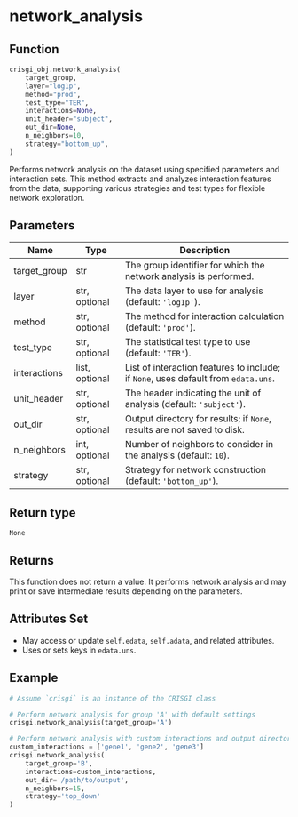 # network_analysis

## Function

```python
crisgi_obj.network_analysis(
    target_group,
    layer="log1p",
    method="prod",
    test_type="TER",
    interactions=None,
    unit_header="subject",
    out_dir=None,
    n_neighbors=10,
    strategy="bottom_up",
)
```

Performs network analysis on the dataset using specified parameters and interaction sets. This method extracts and analyzes interaction features from the data, supporting various strategies and test types for flexible network exploration.

## Parameters

| Name          | Type            | Description                                                                                   |
|---------------|-----------------|-----------------------------------------------------------------------------------------------|
| target_group  | str             | The group identifier for which the network analysis is performed.                             |
| layer         | str, optional   | The data layer to use for analysis (default: `'log1p'`).                                      |
| method        | str, optional   | The method for interaction calculation (default: `'prod'`).                                   |
| test_type     | str, optional   | The statistical test type to use (default: `'TER'`).                                          |
| interactions  | list, optional  | List of interaction features to include; if `None`, uses default from `edata.uns`.            |
| unit_header   | str, optional   | The header indicating the unit of analysis (default: `'subject'`).                            |
| out_dir       | str, optional   | Output directory for results; if `None`, results are not saved to disk.                       |
| n_neighbors   | int, optional   | Number of neighbors to consider in the analysis (default: `10`).                              |
| strategy      | str, optional   | Strategy for network construction (default: `'bottom_up'`).                                   |

## Return type

`None`

## Returns

This function does not return a value. It performs network analysis and may print or save intermediate results depending on the parameters.

## Attributes Set

- May access or update `self.edata`, `self.adata`, and related attributes.
- Uses or sets keys in `edata.uns`.

## Example

```python
# Assume `crisgi` is an instance of the CRISGI class

# Perform network analysis for group 'A' with default settings
crisgi.network_analysis(target_group='A')

# Perform network analysis with custom interactions and output directory
custom_interactions = ['gene1', 'gene2', 'gene3']
crisgi.network_analysis(
    target_group='B',
    interactions=custom_interactions,
    out_dir='/path/to/output',
    n_neighbors=15,
    strategy='top_down'
)
```
